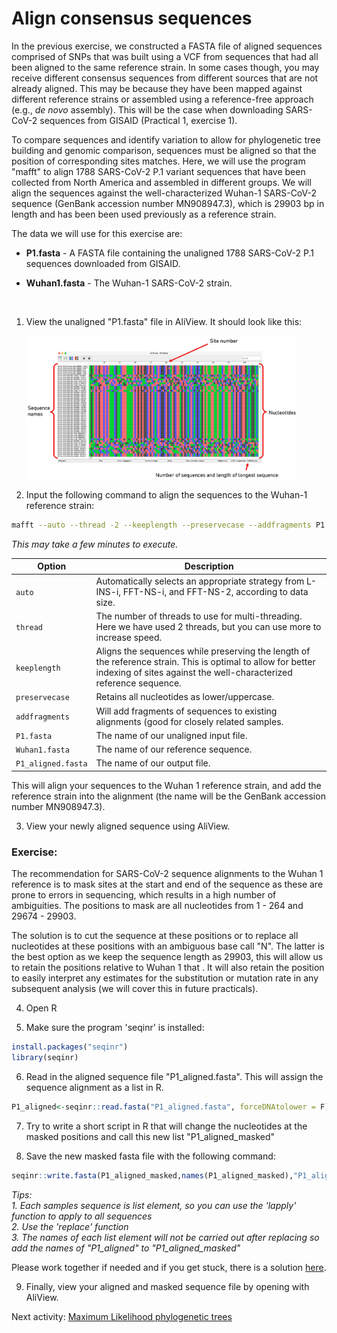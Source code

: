 # Align consensus sequences

In the previous exercise, we constructed a FASTA file of aligned sequences comprised of SNPs that was built using a VCF from sequences that had all been aligned to the same reference strain. In some cases though, you may receive different consensus sequences from different sources that are not already aligned. This may be because they have been mapped against different reference strains or assembled using a reference-free approach (e.g., _de novo_ assembly). This will be the case when downloading SARS-CoV-2 sequences from GISAID (Practical 1, exercise 1).

To compare sequences and identify variation to allow for phylogenetic tree building and genomic comparison, sequences must be aligned so that the position of corresponding sites matches. Here, we will use the program "mafft" to align 1788 SARS-CoV-2 P.1 variant sequences that have been collected from North America and assembled in different groups. We will align the sequences against the well-characterized Wuhan-1 SARS-CoV-2 sequence (GenBank accession number MN908947.3), which is 29903 bp in length and has been been used previously as a reference strain.

The data we will use for this exercise are:

- **P1.fasta** - A FASTA file containing the unaligned 1788 SARS-CoV-2 P.1 sequences downloaded from GISAID.

- **Wuhan1.fasta** - The Wuhan-1 SARS-CoV-2 strain.

<br>

1. View the unaligned "P1.fasta" file in AliView. It should look like this:

    <img src="Pictures/AliView.jpeg" alt="Description1" width="90%"/>

2. Input the following command to align the sequences to the Wuhan-1 reference strain:

```bash
mafft --auto --thread -2 --keeplength --preservecase --addfragments P1.fasta Wuhan1.fasta > P1_aligned.fasta
```

_This may take a few minutes to execute._

| Option           | Description                                                                                                           |
|-------------------|-----------------------------------------------------------------------------------------------------------------------|
| `auto`            | Automatically selects an appropriate strategy from L-INS-i, FFT-NS-i, and FFT-NS-2, according to data size.             |
| `thread`          | The number of threads to use for multi-threading. Here we have used 2 threads, but you can use more to increase speed. |
| `keeplength`      | Aligns the sequences while preserving the length of the reference strain. This is optimal to allow for better indexing of sites against the well-characterized reference sequence.                                                                                                    |
| `preservecase`    | Retains all nucleotides as lower/uppercase.                                                                                                                 |
| `addfragments`    | Will add fragments of sequences to existing alignments (good for closely related samples.                                                                                                                |
| `P1.fasta`        | The name of our unaligned input file.                                                                                 |
| `Wuhan1.fasta`    | The name of our reference sequence.                                                                                   |
| `P1_aligned.fasta`| The name of our output file.                                                                                          |


This will align your sequences to the Wuhan 1 reference strain, and add the reference strain into the alignment (the name will be the GenBank accession number MN908947.3).

3. View your newly aligned sequence using AliView.


### Exercise:

The recommendation for SARS-CoV-2 sequence alignments to the Wuhan 1 reference is to mask sites at the start and end of the sequence as these are prone to errors in sequencing, which results in a high number of ambiguities. The positions to mask are all nucleotides from 1 - 264 and 29674 - 29903.

The solution is to cut the sequence at these positions or to replace all nucleotides at these positions with an ambiguous base call "N". The latter is the best option as we keep the sequence length as 29903, this will allow us to retain the positions relative to Wuhan 1 that . It will also retain the position to easily interpret any estimates for the substitution or mutation rate in any subsequent analysis (we will cover this in future practicals).

4. Open R

5. Make sure the program 'seqinr' is installed:

```R
install.packages("seqinr")
library(seqinr)
```

6. Read in the aligned sequence file "P1_aligned.fasta". This will assign the sequence alignment as a list in R.

```R
P1_aligned<-seqinr::read.fasta("P1_aligned.fasta", forceDNAtolower = F)
```

7. Try to write a short script in R that will change the nucleotides at the masked positions and call this new list "P1_aligned_masked"

8. Save the new masked fasta file with the following command:

```R
seqinr::write.fasta(P1_aligned_masked,names(P1_aligned_masked),"P1_aligned_masked.fasta",open = "w")
```  

_Tips:_ <br>
_1. Each samples sequence is list element, so you can use the 'lapply' function to apply to all sequences_ <br>
_2. Use the 'replace' function_ <br>
_3. The names of each list element will not be carried out after replacing so add the names of "P1_aligned" to "P1_aligned_masked"_ <br>

Please work together if needed and if you get stuck, there is a solution [here](mask_sites.md).


9. Finally, view your aligned and masked sequence file by opening with AliView.


Next activity: [Maximum Likelihood phylogenetic trees](ML_trees.md)

